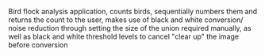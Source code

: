 Bird flock analysis application, counts birds, sequentially numbers them and returns the count to the user, makes use of black and white conversion/ noise reduction through 
setting the size of the union required manually, as well as black and white threshold levels to cancel "clear up" the image before conversion
